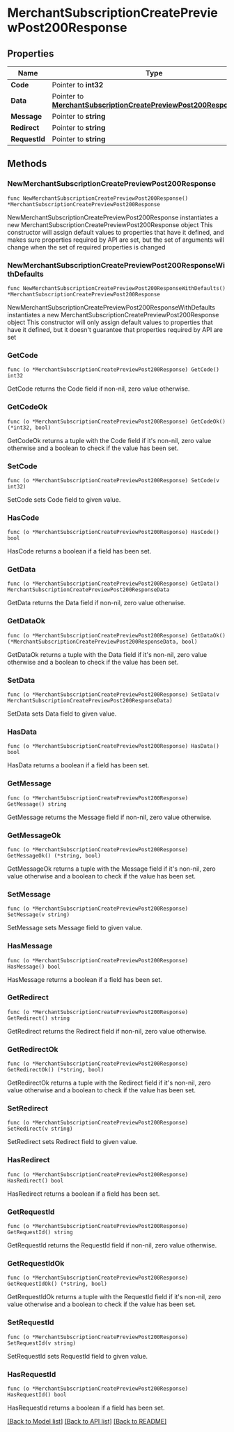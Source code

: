 # MerchantSubscriptionCreatePreviewPost200Response

## Properties

Name | Type | Description | Notes
------------ | ------------- | ------------- | -------------
**Code** | Pointer to **int32** |  | [optional] 
**Data** | Pointer to [**MerchantSubscriptionCreatePreviewPost200ResponseData**](MerchantSubscriptionCreatePreviewPost200ResponseData.md) |  | [optional] 
**Message** | Pointer to **string** |  | [optional] 
**Redirect** | Pointer to **string** |  | [optional] 
**RequestId** | Pointer to **string** |  | [optional] 

## Methods

### NewMerchantSubscriptionCreatePreviewPost200Response

`func NewMerchantSubscriptionCreatePreviewPost200Response() *MerchantSubscriptionCreatePreviewPost200Response`

NewMerchantSubscriptionCreatePreviewPost200Response instantiates a new MerchantSubscriptionCreatePreviewPost200Response object
This constructor will assign default values to properties that have it defined,
and makes sure properties required by API are set, but the set of arguments
will change when the set of required properties is changed

### NewMerchantSubscriptionCreatePreviewPost200ResponseWithDefaults

`func NewMerchantSubscriptionCreatePreviewPost200ResponseWithDefaults() *MerchantSubscriptionCreatePreviewPost200Response`

NewMerchantSubscriptionCreatePreviewPost200ResponseWithDefaults instantiates a new MerchantSubscriptionCreatePreviewPost200Response object
This constructor will only assign default values to properties that have it defined,
but it doesn't guarantee that properties required by API are set

### GetCode

`func (o *MerchantSubscriptionCreatePreviewPost200Response) GetCode() int32`

GetCode returns the Code field if non-nil, zero value otherwise.

### GetCodeOk

`func (o *MerchantSubscriptionCreatePreviewPost200Response) GetCodeOk() (*int32, bool)`

GetCodeOk returns a tuple with the Code field if it's non-nil, zero value otherwise
and a boolean to check if the value has been set.

### SetCode

`func (o *MerchantSubscriptionCreatePreviewPost200Response) SetCode(v int32)`

SetCode sets Code field to given value.

### HasCode

`func (o *MerchantSubscriptionCreatePreviewPost200Response) HasCode() bool`

HasCode returns a boolean if a field has been set.

### GetData

`func (o *MerchantSubscriptionCreatePreviewPost200Response) GetData() MerchantSubscriptionCreatePreviewPost200ResponseData`

GetData returns the Data field if non-nil, zero value otherwise.

### GetDataOk

`func (o *MerchantSubscriptionCreatePreviewPost200Response) GetDataOk() (*MerchantSubscriptionCreatePreviewPost200ResponseData, bool)`

GetDataOk returns a tuple with the Data field if it's non-nil, zero value otherwise
and a boolean to check if the value has been set.

### SetData

`func (o *MerchantSubscriptionCreatePreviewPost200Response) SetData(v MerchantSubscriptionCreatePreviewPost200ResponseData)`

SetData sets Data field to given value.

### HasData

`func (o *MerchantSubscriptionCreatePreviewPost200Response) HasData() bool`

HasData returns a boolean if a field has been set.

### GetMessage

`func (o *MerchantSubscriptionCreatePreviewPost200Response) GetMessage() string`

GetMessage returns the Message field if non-nil, zero value otherwise.

### GetMessageOk

`func (o *MerchantSubscriptionCreatePreviewPost200Response) GetMessageOk() (*string, bool)`

GetMessageOk returns a tuple with the Message field if it's non-nil, zero value otherwise
and a boolean to check if the value has been set.

### SetMessage

`func (o *MerchantSubscriptionCreatePreviewPost200Response) SetMessage(v string)`

SetMessage sets Message field to given value.

### HasMessage

`func (o *MerchantSubscriptionCreatePreviewPost200Response) HasMessage() bool`

HasMessage returns a boolean if a field has been set.

### GetRedirect

`func (o *MerchantSubscriptionCreatePreviewPost200Response) GetRedirect() string`

GetRedirect returns the Redirect field if non-nil, zero value otherwise.

### GetRedirectOk

`func (o *MerchantSubscriptionCreatePreviewPost200Response) GetRedirectOk() (*string, bool)`

GetRedirectOk returns a tuple with the Redirect field if it's non-nil, zero value otherwise
and a boolean to check if the value has been set.

### SetRedirect

`func (o *MerchantSubscriptionCreatePreviewPost200Response) SetRedirect(v string)`

SetRedirect sets Redirect field to given value.

### HasRedirect

`func (o *MerchantSubscriptionCreatePreviewPost200Response) HasRedirect() bool`

HasRedirect returns a boolean if a field has been set.

### GetRequestId

`func (o *MerchantSubscriptionCreatePreviewPost200Response) GetRequestId() string`

GetRequestId returns the RequestId field if non-nil, zero value otherwise.

### GetRequestIdOk

`func (o *MerchantSubscriptionCreatePreviewPost200Response) GetRequestIdOk() (*string, bool)`

GetRequestIdOk returns a tuple with the RequestId field if it's non-nil, zero value otherwise
and a boolean to check if the value has been set.

### SetRequestId

`func (o *MerchantSubscriptionCreatePreviewPost200Response) SetRequestId(v string)`

SetRequestId sets RequestId field to given value.

### HasRequestId

`func (o *MerchantSubscriptionCreatePreviewPost200Response) HasRequestId() bool`

HasRequestId returns a boolean if a field has been set.


[[Back to Model list]](../README.md#documentation-for-models) [[Back to API list]](../README.md#documentation-for-api-endpoints) [[Back to README]](../README.md)



